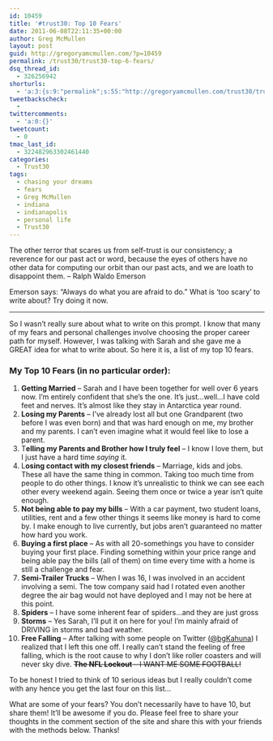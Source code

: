 ```yaml
---
id: 10459
title: '#trust30: Top 10 Fears'
date: 2011-06-08T22:11:35+00:00
author: Greg McMullen
layout: post
guid: http://gregoryamcmullen.com/?p=10459
permalink: /trust30/trust30-top-6-fears/
dsq_thread_id:
  - 326256942
shorturls:
  - 'a:3:{s:9:"permalink";s:55:"http://gregoryamcmullen.com/trust30/trust30-top-6-fears";s:7:"tinyurl";s:26:"http://tinyurl.com/4xyqq7p";s:4:"isgd";s:19:"http://is.gd/RDMPFW";}'
tweetbackscheck:
  - 
twittercomments:
  - 'a:0:{}'
tweetcount:
  - 0
tmac_last_id:
  - 322482963302461440
categories:
  - Trust30
tags:
  - chasing your dreams
  - fears
  - Greg McMullen
  - indiana
  - indianapolis
  - personal life
  - Trust30
---
```

The other terror that scares us from self-trust is our consistency; a reverence for our past act or word, because the eyes of others have no other data for computing our orbit than our past acts, and we are loath to disappoint them. &#8211; Ralph Waldo Emerson

Emerson says: “Always do what you are afraid to do.” What is ‘too scary’ to write about? Try doing it now.

---

So I wasn&#8217;t really sure about what to write on this prompt. I know that many of my fears and personal challenges involve choosing the proper career path for myself. However, I was talking with Sarah and she gave me a GREAT idea for what to write about. So here it is, a list of my top 10 fears.

### My Top 10 Fears (in no particular order):

  1. **Getting Married** &#8211; Sarah and I have been together for well over 6 years now. I&#8217;m entirely confident that she&#8217;s the one. It&#8217;s just&#8230;well&#8230;I have cold feet and nerves. It&#8217;s almost like they stay in Antarctica year round.
  2. **Losing my Parents** &#8211; I&#8217;ve already lost all but one Grandparent (two before I was even born) and that was hard enough on me, my brother and my parents. I can&#8217;t even imagine what it would feel like to lose a parent.
  3. T**elling my Parents and Brother how I truly feel** &#8211; I know I love them, but I just have a hard time _saying_ it.
  4. L**osing contact with my closest friends** &#8211; Marriage, kids and jobs. These all have the same thing in common. Taking too much time from people to do other things. I know it&#8217;s unrealistic to think we can see each other every weekend again. Seeing them once or twice a year isn&#8217;t quite enough.
  5. **Not being able to pay my bills** &#8211; With a car payment, two student loans, utilities, rent and a few other things it seems like money is hard to come by. I make enough to live currently, but jobs aren&#8217;t guaranteed no matter how hard you work.
  6. **Buying a first place** &#8211; As with all 20-somethings you have to consider buying your first place. Finding something within your price range and being able pay the bills (all of them) on time every time with a home is still a challenge and fear.
  7. **Semi-Trailer Trucks** &#8211; When I was 16, I was involved in an accident involving a semi. The tow company said had I rotated even another degree the air bag would not have deployed and I may not be here at this point.
  8. **Spiders** &#8211; I have some inherent fear of spiders&#8230;and they are just gross
  9. **Storms** &#8211; Yes Sarah, I&#8217;ll put it on here for you! I&#8217;m mainly afraid of DRIVING in storms and bad weather.
 10. **Free Falling** &#8211; After talking with some people on Twitter ([@bgKahuna](http://twitter.com/bgkahuna)) I realized that I left this one off. I really can&#8217;t stand the feeling of free falling, which is the root cause to why I don&#8217;t like roller coasters and will never sky dive. <del datetime="2011-06-09T12:59:05+00:00"><strong>The NFL Lockout</strong> &#8211; I WANT ME SOME FOOTBALL!</del>

To be honest I tried to think of 10 serious ideas but I really couldn&#8217;t come with any hence you get the last four on this list&#8230;

What are some of your fears? You don&#8217;t necessarily have to have 10, but share them! It&#8217;ll be awesome if you do. Please feel free to share your thoughts in the comment section of the site and share this with your friends with the methods below. Thanks!